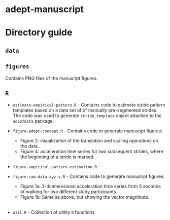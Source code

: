 # adept-manuscript

# Directory guide 

## `data`

## `figures` 

Contains PNG files of the manusript figures. 

## `R`

- `estimate-empirical-pattern.R` - Contains code to estimate stride pattern templates based on a data set of of manually pre-segmented strides. The code was used to generate `stride_template` object attached to the `adeptdata` package. 

- `figure-adept-concept.R` - Contains code to generate manusript figures: 
    - Figure 2: visualization of the translation and scaling operations on the data. 
    - Figure 4: acceleration time series for two subsequent strides, where the beginning of a stride is marked. 
    
- `figure-empirical-pattern-estimation.R` - 

- `figure-raw-data-xyz-v.R` - Contains code to generate manusript figures: 
    - Figure 1a: 3-dimmensional acceleration time series from 5 seconds of walking for two different study participants. 
    - Figure 1b: Same as above, but showing the vector magnitude. <br/><br/>
    
- `util.R` - Collection of utility `R` functions. 


